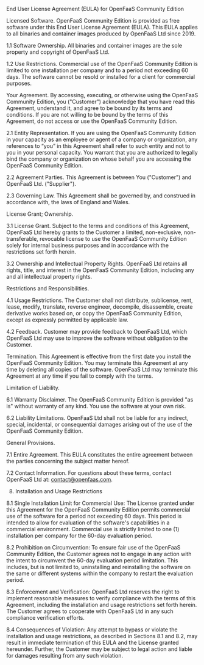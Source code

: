 End User License Agreement (EULA) for OpenFaaS Community Edition

Licensed Software. OpenFaaS Community Edition is provided as free software under this End User License Agreement (EULA). This EULA applies to all binaries and container images produced by OpenFaaS Ltd since 2019.

1.1 Software Ownership. All binaries and container images are the sole property and copyright of OpenFaaS Ltd.

1.2 Use Restrictions. Commercial use of the OpenFaaS Community Edition is limited to one installation per company and to a period not exceeding 60 days. The software cannot be resold or installed for a client for commercial purposes.

Your Agreement. By accessing, executing, or otherwise using the OpenFaaS Community Edition, you ("Customer") acknowledge that you have read this Agreement, understand it, and agree to be bound by its terms and conditions. If you are not willing to be bound by the terms of this Agreement, do not access or use the OpenFaaS Community Edition.

2.1 Entity Representation. If you are using the OpenFaaS Community Edition in your capacity as an employee or agent of a company or organization, any references to “you” in this Agreement shall refer to such entity and not to you in your personal capacity. You warrant that you are authorized to legally bind the company or organization on whose behalf you are accessing the OpenFaaS Community Edition.

2.2 Agreement Parties. This Agreement is between You ("Customer") and OpenFaaS Ltd. ("Supplier").

2.3 Governing Law. This Agreement shall be governed by, and construed in accordance with, the laws of England and Wales.

License Grant; Ownership.

3.1 License Grant. Subject to the terms and conditions of this Agreement, OpenFaaS Ltd hereby grants to the Customer a limited, non-exclusive, non-transferable, revocable license to use the OpenFaaS Community Edition solely for internal business purposes and in accordance with the restrictions set forth herein.

3.2 Ownership and Intellectual Property Rights. OpenFaaS Ltd retains all rights, title, and interest in the OpenFaaS Community Edition, including any and all intellectual property rights.

Restrictions and Responsibilities.

4.1 Usage Restrictions. The Customer shall not distribute, sublicense, rent, lease, modify, translate, reverse engineer, decompile, disassemble, create derivative works based on, or copy the OpenFaaS Community Edition, except as expressly permitted by applicable law.

4.2 Feedback. Customer may provide feedback to OpenFaaS Ltd, which OpenFaaS Ltd may use to improve the software without obligation to the Customer.

Termination. This Agreement is effective from the first date you install the OpenFaaS Community Edition. You may terminate this Agreement at any time by deleting all copies of the software. OpenFaaS Ltd may terminate this Agreement at any time if you fail to comply with the terms.

Limitation of Liability.

6.1 Warranty Disclaimer. The OpenFaaS Community Edition is provided "as is" without warranty of any kind. You use the software at your own risk.

6.2 Liability Limitations. OpenFaaS Ltd shall not be liable for any indirect, special, incidental, or consequential damages arising out of the use of the OpenFaaS Community Edition.

General Provisions.

7.1 Entire Agreement. This EULA constitutes the entire agreement between the parties concerning the subject matter hereof.

7.2 Contact Information. For questions about these terms, contact OpenFaaS Ltd at: contact@openfaas.com.

8. Installation and Usage Restrictions

8.1 Single Installation Limit for Commercial Use: The License granted under this Agreement for the OpenFaaS Community Edition permits commercial use of the software for a period not exceeding 60 days. This period is intended to allow for evaluation of the software's capabilities in a commercial environment. Commercial use is strictly limited to one (1) installation per company for the 60-day evaluation period.

8.2 Prohibition on Circumvention: To ensure fair use of the OpenFaaS Community Edition, the Customer agrees not to engage in any action with the intent to circumvent the 60-day evaluation period limitation. This includes, but is not limited to, uninstalling and reinstalling the software on the same or different systems within the company to restart the evaluation period.

8.3 Enforcement and Verification: OpenFaaS Ltd reserves the right to implement reasonable measures to verify compliance with the terms of this Agreement, including the installation and usage restrictions set forth herein. The Customer agrees to cooperate with OpenFaaS Ltd in any such compliance verification efforts.

8.4 Consequences of Violation: Any attempt to bypass or violate the installation and usage restrictions, as described in Sections 8.1 and 8.2, may result in immediate termination of this EULA and the License granted hereunder. Further, the Customer may be subject to legal action and liable for damages resulting from any such violation.

